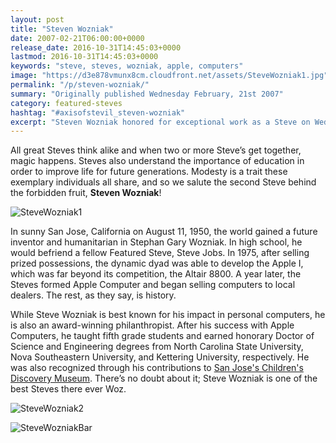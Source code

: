 ```yaml
---
layout: post
title: "Steven Wozniak"
date: 2007-02-21T06:00:00+0000
release_date: 2016-10-31T14:45:03+0000
lastmod: 2016-10-31T14:45:03+0000
keywords: "steve, steves, wozniak, apple, computers"
image: "https://d3e878vmunx8cm.cloudfront.net/assets/SteveWozniak1.jpg"
permalink: "/p/steven-wozniak/"
summary: "Originally published Wednesday February, 21st 2007"
category: featured-steves
hashtag: "#axisofstevil_steven-wozniak"
excerpt: "Steven Wozniak honored for exceptional work as a Steve on Wednesday February, 21st 2007"
---
```


[id_1]: https://d3e878vmunx8cm.cloudfront.net/assets/SteveWozniak1.jpg "Steve Wozniak1"[id_2]: https://d3e878vmunx8cm.cloudfront.net/assets/SteveWozniak2.jpg "SteveWozniak2"[id_3]: https://d3e878vmunx8cm.cloudfront.net/assets/SteveWozniakbar.jpg "SteveWozniak Bar"

All great Steves think alike and when two or more Steve’s get together, magic happens. Steves also understand the importance of education in order to improve life for future generations.  Modesty is a trait these exemplary individuals all share, and so we salute the second Steve behind the forbidden fruit, **Steven Wozniak**!

![SteveWozniak1][id_1]

In sunny San Jose, California on August 11, 1950, the world gained a future inventor and humanitarian in Stephan Gary Wozniak.  In high school, he would befriend a fellow Featured Steve, Steve Jobs.  In 1975, after selling prized possessions, the dynamic dyad was able to develop the Apple I, which was far beyond its competition, the Altair 8800.  A year later, the Steves formed Apple Computer and began selling computers to local dealers.  The rest, as they say, is history.

While Steve Wozniak is best known for his impact in personal computers, he is also an award-winning philanthropist.  After his success with Apple Computers, he taught fifth grade students and earned honorary Doctor of Science and Engineering degrees from North Carolina State University, Nova Southeastern University, and Kettering University, respectively. He was also recognized through his contributions to [San Jose's Children's Discovery Museum](http://www.cdm.org/ "San Jose's Children's Discovery Museum").  There’s no doubt about it; Steve Wozniak is one of the best Steves there ever Woz.

![SteveWozniak2][id_2]

![SteveWozniakBar][id_3]
